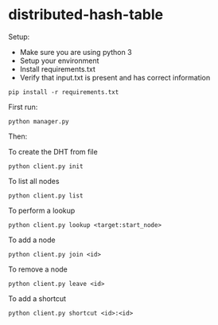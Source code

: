 # distributed-hash-table

Setup:

* Make sure you are using python 3
* Setup your environment
* Install requirements.txt
* Verify that input.txt is present and has correct information

```
pip install -r requirements.txt
``` 

First run: 
```
python manager.py
```

Then:

To create the DHT from file
```
python client.py init
```

To list all nodes
```
python client.py list
```

To perform a lookup

```
python client.py lookup <target:start_node>
```

To add a node
```
python client.py join <id>
```

To remove a node
```
python client.py leave <id>
```

To add a shortcut
```
python client.py shortcut <id>:<id>
```

